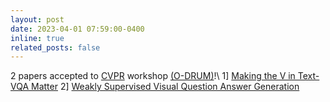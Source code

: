 ```yaml
---
layout: post
date: 2023-04-01 07:59:00-0400
inline: true
related_posts: false
---
```


2 papers accepted to <a href="https://cvpr2023.thecvf.com/virtual/2023/index.html">CVPR</a> workshop <a href="https://asu-apg.github.io/odrum/">(O-DRUM)</a>!\\
1] <a href="https://arxiv.org/abs/2308.00295">Making the V in Text-VQA Matter</a>
2] <a href="https://arxiv.org/abs/2306.06622">Weakly Supervised Visual Question Answer Generation</a>
